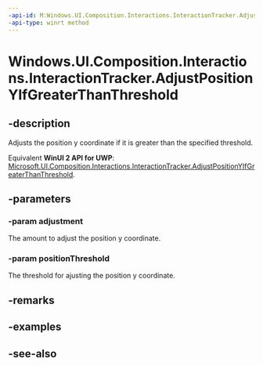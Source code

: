 ```yaml
---
-api-id: M:Windows.UI.Composition.Interactions.InteractionTracker.AdjustPositionYIfGreaterThanThreshold(System.Single,System.Single)
-api-type: winrt method
---
```


<!-- Method syntax
public void AdjustPositionYIfGreaterThanThreshold(System.Single adjustment, System.Single positionThreshold)
-->

# Windows.UI.Composition.Interactions.InteractionTracker.AdjustPositionYIfGreaterThanThreshold

## -description
Adjusts the position y coordinate if it is greater than the specified threshold.

Equivalent **WinUI 2 API for UWP**: [Microsoft.UI.Composition.Interactions.InteractionTracker.AdjustPositionYIfGreaterThanThreshold](/windows/winui/api/microsoft.ui.composition.interactions.interactiontracker.adjustpositionyifgreaterthanthreshold).

## -parameters
### -param adjustment
The amount to adjust the position y coordinate.

### -param positionThreshold
The threshold for ajusting the position y coordinate.

## -remarks

## -examples

## -see-also
